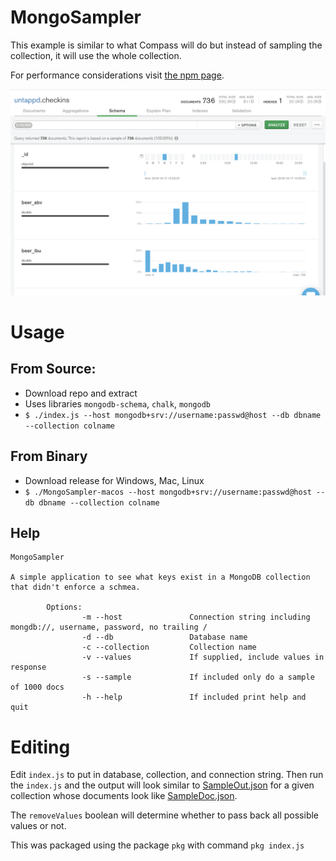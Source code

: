 # MongoSampler

This example is similar to what Compass will do but instead of sampling the collection, it will use the whole collection. 

For performance considerations visit [the npm page](https://www.npmjs.com/package/mongodb-schema).

![](CompassScreenshot.png)

# Usage
## From Source:
* Download repo and extract
* Uses libraries `mongodb-schema`, `chalk`, `mongodb`
* `$ ./index.js --host mongodb+srv://username:passwd@host --db dbname --collection colname`

## From Binary
* Download release for Windows, Mac, Linux
* `$ ./MongoSampler-macos --host mongodb+srv://username:passwd@host --db dbname --collection colname`

## Help
```
MongoSampler

A simple application to see what keys exist in a MongoDB collection that didn't enforce a schmea.

        Options:
                -m --host               Connection string including mongdb://, username, password, no trailing /
                -d --db                 Database name
                -c --collection         Collection name
                -v --values             If supplied, include values in response
                -s --sample             If included only do a sample of 1000 docs
                -h --help               If included print help and quit
```

# Editing
Edit `index.js` to put in database, collection, and connection string. Then run the `index.js` and the output will look similar to [SampleOut.json](SampleOut.json) for a given collection whose documents look like [SampleDoc.json](SampleDoc.json).

The `removeValues` boolean will determine whether to pass back all possible values or not.

This was packaged using the package `pkg` with command `pkg index.js`
